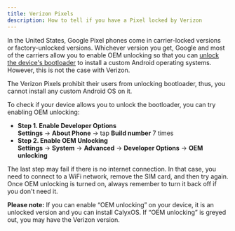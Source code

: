 ```yaml
---
title: Verizon Pixels
description: How to tell if you have a Pixel locked by Verizon
---
```


In the United States, Google Pixel phones come in carrier-locked versions or factory-unlocked versions. Whichever version you get, Google and most of the carriers allow you to enable OEM unlocking so that you can [unlock the device's bootloader](https://source.android.com/docs/core/architecture/bootloader/locking_unlocking) to install a custom Android operating systems. However, this is not the case with Verizon.

The Verizon Pixels prohibit their users from unlocking bootloader, thus, you cannot install any custom Android OS on it. 

To check if your device allows you to unlock the bootloader, you can try enabling OEM unlocking:

* **Step 1. Enable Developer Options**<br>
**Settings** &rarr; **About Phone** &rarr; tap **Build number** 7 times
* **Step 2. Enable OEM Unlocking**<br>
**Settings** &rarr; **System** &rarr; **Advanced** &rarr; **Developer Options** &rarr; **OEM unlocking**

The last step may fail if there is no internet connection. In that case, you need to connect to a WiFi network, remove the SIM card, and then try again. Once OEM unlocking is turned on, always remember to turn it back off if you don't need it.

**Please note:** If you can enable “OEM unlocking” on your device, it is an unlocked version and you can install CalyxOS. If “OEM unlocking” is greyed out, you may have the Verizon version.
